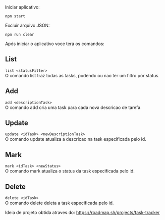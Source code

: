 Iniciar aplicativo:

`npm start`

Excluir arquivo JSON:

`npm run clear`

Após iniciar o aplicativo voce terá os comandos:

## List
`list <statusFilter>`<br>
O comando list traz todas as tasks, podendo ou nao ter um filtro por status.

## Add
`add <descriptionTask>`<br>
O comando add cria uma task para cada nova descricao de tarefa.

## Update
`update <idTask> <newDescriptionTask>`<br>
O comando update atualiza a descricao na task especificada pelo id.

## Mark
`mark <idTask> <newStatus>`<br>
O comando mark atualiza o status da task especificada pelo id.

## Delete
`delete <idTask>`<br>
O comando delete deleta a task especificada pelo id.

Ideia de projeto obtida atraves do: https://roadmap.sh/projects/task-tracker
